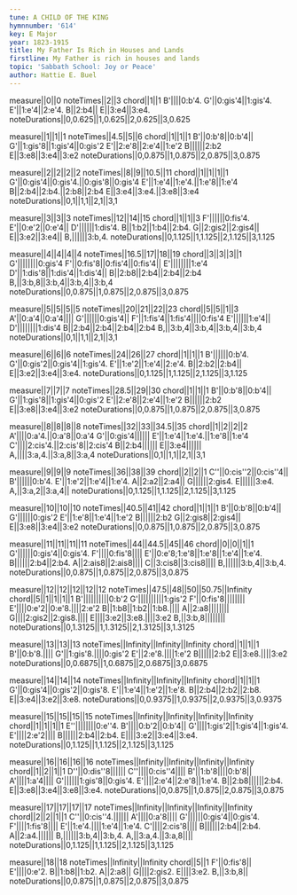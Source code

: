 ```yaml
---
tune: A CHILD OF THE KING
hymnnumber: '614'
key: E Major
year: 1823-1915
title: My Father Is Rich in Houses and Lands
firstline: My Father is rich in houses and lands
topic: 'Sabbath School: Joy or Peace'
author: Hattie E. Buel
---
```

measure||0||0
noteTimes||2||3
chord||1||1
B'||||0:b'4.
G'||0:gis'4||1:gis'4.
E'||1:e'4||2:e'4.
B||2:b4||
E||3:e4||3:e4.
noteDurations||0,0.625||1,0.625||2,0.625||3,0.625

measure||1||1||1
noteTimes||4.5||5||6
chord||1||1||1
B'||0:b'8||0:b'4||
G'||1:gis'8||1:gis'4||0:gis'2
E'||2:e'8||2:e'4||1:e'2
B||||||2:b2
E||3:e8||3:e4||3:e2
noteDurations||0,0.875||1,0.875||2,0.875||3,0.875

measure||2||2||2||2
noteTimes||8||9||10.5||11
chord||1||1||1||1
G'||0:gis'4||0:gis'4.||0:gis'8||0:gis'4
E'||1:e'4||1:e'4.||1:e'8||1:e'4
B||2:b4||2:b4.||2:b8||2:b4
E||3:e4||3:e4.||3:e8||3:e4
noteDurations||0,1||1,1||2,1||3,1

measure||3||3||3
noteTimes||12||14||15
chord||1||1||3
F'||||||0:fis'4.
E'||0:e'2||0:e'4||
D'||||||1:dis'4.
B||1:b2||1:b4||2:b4.
G||2:gis2||2:gis4||
E||3:e2||3:e4||
B,||||||3:b,4.
noteDurations||0,1.125||1,1.125||2,1.125||3,1.125

measure||4||4||4||4
noteTimes||16.5||17||18||19
chord||3||3||3||1
G'||||||||0:gis'4
F'||0:fis'8||0:fis'4||0:fis'4||
E'||||||||1:e'4
D'||1:dis'8||1:dis'4||1:dis'4||
B||2:b8||2:b4||2:b4||2:b4
B,||3:b,8||3:b,4||3:b,4||3:b,4
noteDurations||0,0.875||1,0.875||2,0.875||3,0.875

measure||5||5||5||5
noteTimes||20||21||22||23
chord||5||5||1||3
A'||0:a'4||0:a'4||||
G'||||||0:gis'4||
F'||1:fis'4||1:fis'4||||0:fis'4
E'||||||1:e'4||
D'||||||||1:dis'4
B||2:b4||2:b4||2:b4||2:b4
B,||3:b,4||3:b,4||3:b,4||3:b,4
noteDurations||0,1||1,1||2,1||3,1

measure||6||6||6
noteTimes||24||26||27
chord||1||1||1
B'||||||0:b'4.
G'||0:gis'2||0:gis'4||1:gis'4.
E'||1:e'2||1:e'4||2:e'4.
B||2:b2||2:b4||
E||3:e2||3:e4||3:e4.
noteDurations||0,1.125||1,1.125||2,1.125||3,1.125

measure||7||7||7
noteTimes||28.5||29||30
chord||1||1||1
B'||0:b'8||0:b'4||
G'||1:gis'8||1:gis'4||0:gis'2
E'||2:e'8||2:e'4||1:e'2
B||||||2:b2
E||3:e8||3:e4||3:e2
noteDurations||0,0.875||1,0.875||2,0.875||3,0.875

measure||8||8||8||8
noteTimes||32||33||34.5||35
chord||1||2||2||2
A'||||0:a'4.||0:a'8||0:a'4
G'||0:gis'4||||||
E'||1:e'4||1:e'4.||1:e'8||1:e'4
C'||||2:cis'4.||2:cis'8||2:cis'4
B||2:b4||||||
E||3:e4||||||
A,||||3:a,4.||3:a,8||3:a,4
noteDurations||0,1||1,1||2,1||3,1

measure||9||9||9
noteTimes||36||38||39
chord||2||2||1
C''||0:cis''2||0:cis''4||
B'||||||0:b'4.
E'||1:e'2||1:e'4||1:e'4.
A||2:a2||2:a4||
G||||||2:gis4.
E||||||3:e4.
A,||3:a,2||3:a,4||
noteDurations||0,1.125||1,1.125||2,1.125||3,1.125

measure||10||10||10
noteTimes||40.5||41||42
chord||1||1||1
B'||0:b'8||0:b'4||
G'||||||0:gis'2
E'||1:e'8||1:e'4||1:e'2
B||||||2:b2
G||2:gis8||2:gis4||
E||3:e8||3:e4||3:e2
noteDurations||0,0.875||1,0.875||2,0.875||3,0.875

measure||11||11||11||11
noteTimes||44||44.5||45||46
chord||0||0||1||1
G'||||||0:gis'4||0:gis'4.
F'||||0:fis'8||||
E'||0:e'8;1:e'8||1:e'8||1:e'4||1:e'4.
B||||||2:b4||2:b4.
A||2:ais8||2:ais8||||
C||3:cis8||3:cis8||||
B,||||||3:b,4||3:b,4.
noteDurations||0,0.875||1,0.875||2,0.875||3,0.875

measure||12||12||12||12||12
noteTimes||47.5||48||50||50.75||Infinity
chord||5||1||1||1||1
B'||||||||||0:b'2
G'||||||||||1:gis'2
F'||0:fis'8||||||||
E'||||0:e'2||0:e'8.||||2:e'2
B||1:b8||1:b2||1:b8.||||
A||2:a8||||||||
G||||2:gis2||2:gis8.||||
E||||3:e2||3:e8.||||3:e2
B,||3:b,8||||||||
noteDurations||0,1.3125||1,1.3125||2,1.3125||3,1.3125

measure||13||13||13
noteTimes||Infinity||Infinity||Infinity
chord||1||1||1
B'||0:b'8.||||
G'||1:gis'8.||||0:gis'2
E'||2:e'8.||||1:e'2
B||||||2:b2
E||3:e8.||||3:e2
noteDurations||0,0.6875||1,0.6875||2,0.6875||3,0.6875

measure||14||14||14
noteTimes||Infinity||Infinity||Infinity
chord||1||1||1
G'||0:gis'4||0:gis'2||0:gis'8.
E'||1:e'4||1:e'2||1:e'8.
B||2:b4||2:b2||2:b8.
E||3:e4||3:e2||3:e8.
noteDurations||0,0.9375||1,0.9375||2,0.9375||3,0.9375

measure||15||15||15||15
noteTimes||Infinity||Infinity||Infinity||Infinity
chord||1||1||1||1
E''||||||||0:e''4.
B'||||0:b'2||0:b'4||
G'||||1:gis'2||1:gis'4||1:gis'4.
E'||||2:e'2||||
B||||||2:b4||2:b4.
E||||3:e2||3:e4||3:e4.
noteDurations||0,1.125||1,1.125||2,1.125||3,1.125

measure||16||16||16||16
noteTimes||Infinity||Infinity||Infinity||Infinity
chord||1||2||1||1
D''||0:dis''8||||||
C''||||0:cis''4||||
B'||1:b'8||||0:b'8||
A'||||1:a'4||||
G'||||||1:gis'8||0:gis'4.
E'||||2:e'4||2:e'8||1:e'4.
B||2:b8||||||2:b4.
E||3:e8||3:e4||3:e8||3:e4.
noteDurations||0,0.875||1,0.875||2,0.875||3,0.875

measure||17||17||17||17
noteTimes||Infinity||Infinity||Infinity||Infinity
chord||2||2||1||1
C''||0:cis''4.||||||
A'||||0:a'8||||
G'||||||0:gis'4||0:gis'4.
F'||||1:fis'8||||
E'||1:e'4.||||1:e'4||1:e'4.
C'||||2:cis'8||||
B||||||2:b4||2:b4.
A||2:a4.||||||
B,||||||3:b,4||3:b,4.
A,||3:a,4.||3:a,8||||
noteDurations||0,1.125||1,1.125||2,1.125||3,1.125

measure||18||18
noteTimes||Infinity||Infinity
chord||5||1
F'||0:fis'8||
E'||||0:e'2.
B||1:b8||1:b2.
A||2:a8||
G||||2:gis2.
E||||3:e2.
B,||3:b,8||
noteDurations||0,0.875||1,0.875||2,0.875||3,0.875


